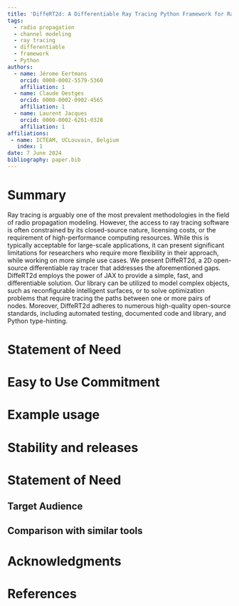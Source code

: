 ```yaml
---
title: 'DiffeRT2d: A Differentiable Ray Tracing Python Framework for Radio Propagation'
tags:
  - radio propagation
  - channel modeling
  - ray tracing
  - differentiable
  - framework
  - Python
authors:
  - name: Jérome Eertmans
    orcid: 0000-0002-5579-5360
    affiliation: 1
  - name: Claude Oestges
    orcid: 0000-0002-0902-4565
    affiliation: 1
  - name: Laurent Jacques
    orcid: 0000-0002-6261-0328
    affiliation: 1
affiliations:
 - name: ICTEAM, UCLouvain, Belgium
   index: 1
date: 7 June 2024
bibliography: paper.bib
---
```


# Summary

Ray tracing is arguably one of the most prevalent methodologies in the field of radio propagation modeling. However, the access to ray tracing software is often constrained by its closed-source nature, licensing costs, or the requirement of high-performance computing resources. While this is typically acceptable for large-scale applications, it can present significant limitations for researchers who require more flexibility in their approach, while working on more simple use cases. We present DiffeRT2d, a 2D open-source differentiable ray tracer that addresses the aforementioned gaps. DiffeRT2d employs the power of JAX to provide a simple, fast, and differentiable solution. Our library can be utilized to model complex objects, such as reconfigurable intelligent surfaces, or to solve optimization problems that require tracing the paths between one or more pairs of nodes. Moreover, DiffeRT2d adheres to numerous high-quality open-source standards, including automated testing, documented code and library, and Python type-hinting.

# Statement of Need

# Easy to Use Commitment

# Example usage

# Stability and releases

# Statement of Need

## Target Audience

## Comparison with similar tools

# Acknowledgments

# References
